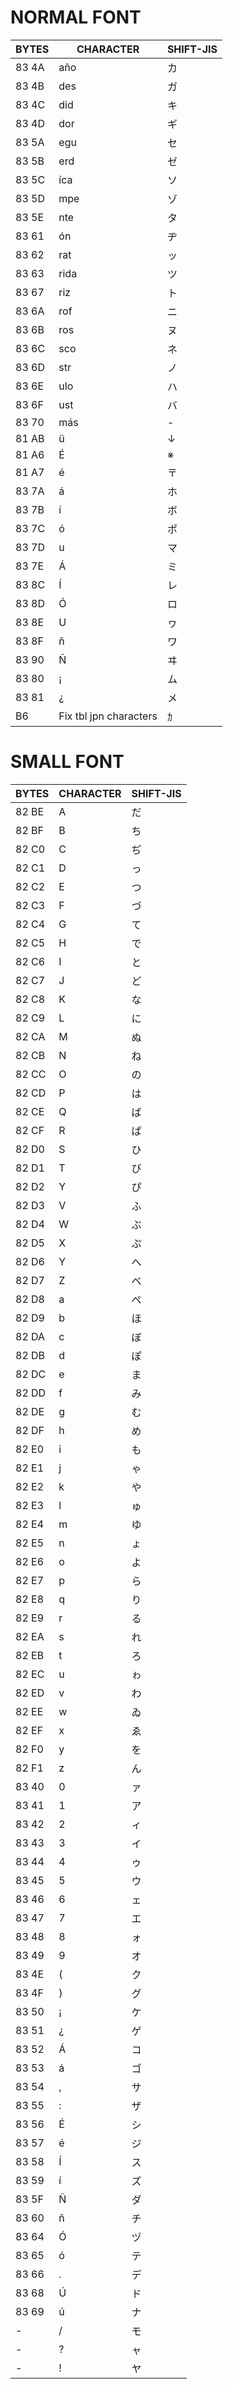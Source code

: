 ﻿# NORMAL FONT
| BYTES | CHARACTER | SHIFT-JIS |
|-------|------------|----------------------|
| 83 4A | año        | カ                   |
| 83 4B | des        | ガ                   |
| 83 4C | did        | キ                   |
| 83 4D | dor        | ギ                   |
| 83 5A | egu        | セ                   |
| 83 5B | erd        | ゼ                   |
| 83 5C | íca        | ソ                   |
| 83 5D | mpe        | ゾ                   |
| 83 5E | nte        | タ                   |
| 83 61 | ón         | ヂ                   |
| 83 62 | rat        | ッ                   |
| 83 63 | rida       | ツ                   |
| 83 67 | riz        | ト                   |
| 83 6A | rof        | ニ                   |
| 83 6B | ros        | ヌ                   |
| 83 6C | sco        | ネ                   |
| 83 6D | str        | ノ                   |
| 83 6E | ulo        | ハ                   |
| 83 6F | ust        | バ                   |
| 83 70 | más        | -                   |
| 81 AB | ü          | ↓                   |
| 81 A6 | É          | ※                   |
| 81 A7 | é          | 〒                   |
| 83 7A | á          | ホ                   |
| 83 7B | í          | ボ                   |
| 83 7C | ó          | ポ                   |
| 83 7D | u          | マ                   |
| 83 7E | Á          | ミ                   |
| 83 8C | Í          | レ                   |
| 83 8D | Ó          | ロ                   |
| 83 8E | U          | ヮ                   |
| 83 8F | ñ          | ワ                   |
| 83 90 | Ñ          | ヰ                   |
| 83 80 | ¡          | ム                   |
| 83 81 | ¿          | メ                   |
| B6 | Fix tbl jpn characters | ｶ |
# SMALL FONT
| BYTES | CHARACTER | SHIFT-JIS |
|-------|------------|----------------------|
| 82 BE | A          | だ                   |
| 82 BF | B          | ち                   |
| 82 C0 | C          | ぢ                   |
| 82 C1 | D          | っ                   |
| 82 C2 | E          | つ                   |
| 82 C3 | F          | づ                   |
| 82 C4 | G          | て                   |
| 82 C5 | H          | で                   |
| 82 C6 | I          | と                   |
| 82 C7 | J          | ど                   |
| 82 C8 | K          | な                   |
| 82 C9 | L          | に                   |
| 82 CA | M          | ぬ                   |
| 82 CB | N          | ね                   |
| 82 CC | O          | の                   |
| 82 CD | P          | は                   |
| 82 CE | Q          | ば                   |
| 82 CF | R          | ぱ                   |
| 82 D0 | S          | ひ                   |
| 82 D1 | T          | び                   |
| 82 D2 | Y          | ぴ                   |
| 82 D3 | V          | ふ                   |
| 82 D4 | W          | ぶ                   |
| 82 D5 | X          | ぷ                   |
| 82 D6 | Y          | へ                   |
| 82 D7 | Z          | べ                   |
| 82 D8 | a          | ぺ                   |
| 82 D9 | b          | ほ                   |
| 82 DA | c          | ぼ                   |
| 82 DB | d          | ぽ                   |
| 82 DC | e          | ま                   |
| 82 DD | f          | み                   |
| 82 DE | g          | む                   |
| 82 DF | h          | め                   |
| 82 E0 | i          | も                   |
| 82 E1 | j          | ゃ                   |
| 82 E2 | k          | や                   |
| 82 E3 | l          | ゅ                   |
| 82 E4 | m          | ゆ                   |
| 82 E5 | n          | ょ                   |
| 82 E6 | o          | よ                   |
| 82 E7 | p          | ら                   |
| 82 E8 | q          | り                   |
| 82 E9 | r          | る                   |
| 82 EA | s          | れ                   |
| 82 EB | t          | ろ                   |
| 82 EC | u          | ゎ                   |
| 82 ED | v          | わ                   |
| 82 EE | w          | ゐ                   |
| 82 EF | x          | ゑ                   |
| 82 F0 | y          | を                   |
| 82 F1 | z          | ん                   |
| 83 40 | 0          | ァ                   |
| 83 41 | 1          | ア                   |
| 83 42 | 2          | ィ                   |
| 83 43 | 3          | イ                   |
| 83 44 | 4          | ゥ                   |
| 83 45 | 5          | ウ                   |
| 83 46 | 6          | ェ                   |
| 83 47 | 7          | エ                   |
| 83 48 | 8          | ォ                   |
| 83 49 | 9          | オ                   |
| 83 4E | (          | ク                   |
| 83 4F | )          | グ                   |
| 83 50 | ¡          | ケ                   |
| 83 51 | ¿          | ゲ                   |
| 83 52 | Á          | コ                   |
| 83 53 | á          | ゴ                   |
| 83 54 | ,          | サ                   |
| 83 55 | :          | ザ                   |
| 83 56 | É          | シ                   |
| 83 57 | é          | ジ                   |
| 83 58 | Í          | ス                   |
| 83 59 | í          | ズ                   |
| 83 5F | Ñ          | ダ                   |
| 83 60 | ñ          | チ                   |
| 83 64 | Ó          | ヅ                   |
| 83 65 | ó          | テ                   |
| 83 66 | .          | デ                   |
| 83 68 | Ú          | ド                   |
| 83 69 | ú          | ナ                   |
| - | /          | モ                   |
| - | ?          | ャ                   |
| - | !          | ヤ                   |
